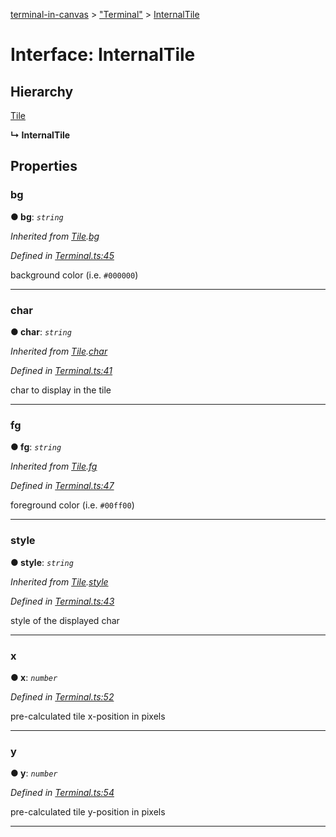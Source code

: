 [terminal-in-canvas](../README.md) > ["Terminal"](../modules/_terminal_.md) > [InternalTile](../interfaces/_terminal_.internaltile.md)



# Interface: InternalTile

## Hierarchy


 [Tile](_terminal_.tile.md)

**↳ InternalTile**








## Properties
<a id="bg"></a>

###  bg

**●  bg**:  *`string`* 

*Inherited from [Tile](_terminal_.tile.md).[bg](_terminal_.tile.md#bg)*

*Defined in [Terminal.ts:45](https://github.com/danikaze/terminal-in-canvas/blob/00ecf77/src/Terminal.ts#L45)*



background color (i.e. `#000000`)




___

<a id="char"></a>

###  char

**●  char**:  *`string`* 

*Inherited from [Tile](_terminal_.tile.md).[char](_terminal_.tile.md#char)*

*Defined in [Terminal.ts:41](https://github.com/danikaze/terminal-in-canvas/blob/00ecf77/src/Terminal.ts#L41)*



char to display in the tile




___

<a id="fg"></a>

###  fg

**●  fg**:  *`string`* 

*Inherited from [Tile](_terminal_.tile.md).[fg](_terminal_.tile.md#fg)*

*Defined in [Terminal.ts:47](https://github.com/danikaze/terminal-in-canvas/blob/00ecf77/src/Terminal.ts#L47)*



foreground color (i.e. `#00ff00`)




___

<a id="style"></a>

###  style

**●  style**:  *`string`* 

*Inherited from [Tile](_terminal_.tile.md).[style](_terminal_.tile.md#style)*

*Defined in [Terminal.ts:43](https://github.com/danikaze/terminal-in-canvas/blob/00ecf77/src/Terminal.ts#L43)*



style of the displayed char




___

<a id="x"></a>

###  x

**●  x**:  *`number`* 

*Defined in [Terminal.ts:52](https://github.com/danikaze/terminal-in-canvas/blob/00ecf77/src/Terminal.ts#L52)*



pre-calculated tile x-position in pixels




___

<a id="y"></a>

###  y

**●  y**:  *`number`* 

*Defined in [Terminal.ts:54](https://github.com/danikaze/terminal-in-canvas/blob/00ecf77/src/Terminal.ts#L54)*



pre-calculated tile y-position in pixels




___


